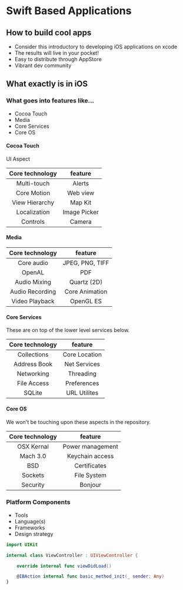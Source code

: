 # Swift Based Applications

## How to build cool apps

* Consider this introductory to developing iOS applications on xcode
* The results will live in your pocket!
* Easy to distribute through AppStore
* Vibrant dev community

## What exactly is in iOS

### What goes into features like...

* Cocoa Touch
* Media
* Core Services
* Core OS

#### Cocoa Touch

UI Aspect

| Core technology | feature |
|:--:|:--:|
| Multi-touch | Alerts |
| Core Motion | Web view|
| View Hierarchy | Map Kit|
| Localization | Image Picker|
| Controls | Camera | 

#### Media

| Core technology | feature |
|:--:|:--:|
| Core audio | JPEG, PNG, TIFF|
| OpenAL | PDF|
| Audio Mixing | Quartz (2D)|
| Audio Recording | Core Animation|
| Video Playback | OpenGL ES

#### Core Services

These are on top of the lower level services below. 

| Core technology | feature |
|:--:|:--:|
| Collections | Core Location|
| Address Book | Net Services|
| Networking | Threading |
| File Access | Preferences |
| SQLite | URL Utilites

#### Core OS

We won't be touching upon these aspects in the repository.

| Core technology | feature |
|:--:|:--:|
| OSX Kernal| Power management | 
|Mach 3.0 | Keychain access|
|BSD | Certificates|
|Sockets | File System|
|Security | Bonjour|

### Platform Components

* Tools
* Language(s)
* Frameworks
* Design strategy

```swift
import UIKit

internal class ViewController : UIViewController {

    override internal func viewDidLoad()

    @IBAction internal func basic_method_init(_ sender: Any)
}
```